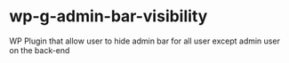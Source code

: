 wp-g-admin-bar-visibility
=========================

WP Plugin that allow user to hide admin bar for all user except admin user on the back-end
